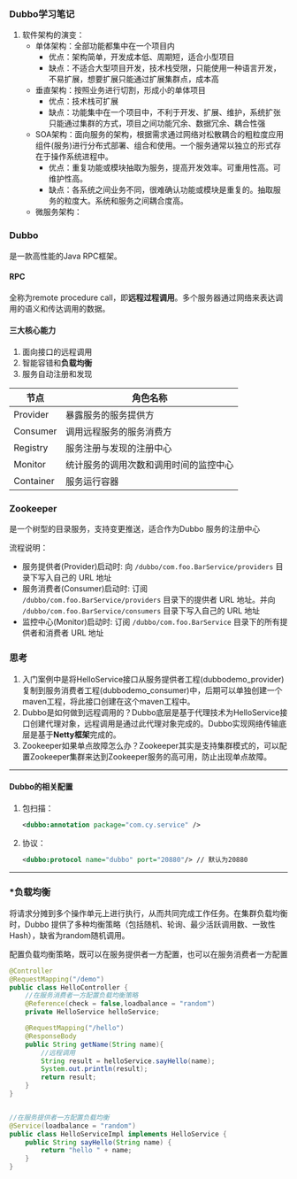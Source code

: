 ### Dubbo学习笔记

1. 软件架构的演变：
   * 单体架构：全部功能都集中在一个项目内
     * 优点：架构简单，开发成本低、周期短，适合小型项目
     * 缺点：不适合大型项目开发，技术栈受限，只能使用一种语言开发，不易扩展，想要扩展只能通过扩展集群点，成本高
   * 垂直架构：按照业务进行切割，形成小的单体项目
     * 优点：技术栈可扩展
     * 缺点：功能集中在一个项目中，不利于开发、扩展、维护，系统扩张只能通过集群的方式，项目之间功能冗余、数据冗余、耦合性强
   * SOA架构：面向服务的架构，根据需求通过网络对松散耦合的粗粒度应用组件(服务)进行分布式部署、组合和使用。一个服务通常以独立的形式存在于操作系统进程中。
     * 优点：重复功能或模块抽取为服务，提高开发效率。可重用性高。可维护性高。
     * 缺点：各系统之间业务不同，很难确认功能或模块是重复的。抽取服务的粒度大。系统和服务之间耦合度高。
   * 微服务架构：

### Dubbo

是一款高性能的Java RPC框架。

#### RPC

全称为remote procedure call，即**远程过程调用**。多个服务器通过网络来表达调用的语义和传达调用的数据。

#### 三大核心能力

1. 面向接口的远程调用
2. 智能容错和**负载均衡**
3. 服务自动注册和发现

| 节点      | 角色名称                               |
| --------- | -------------------------------------- |
| Provider  | 暴露服务的服务提供方                   |
| Consumer  | 调用远程服务的服务消费方               |
| Registry  | 服务注册与发现的注册中心               |
| Monitor   | 统计服务的调用次数和调用时间的监控中心 |
| Container | 服务运行容器                           |

### Zookeeper

是一个树型的目录服务，支持变更推送，适合作为Dubbo 服务的注册中心

流程说明：

- 服务提供者(Provider)启动时: 向 `/dubbo/com.foo.BarService/providers` 目录下写入自己的 URL 地址
- 服务消费者(Consumer)启动时: 订阅 `/dubbo/com.foo.BarService/providers` 目录下的提供者 URL 地址。并向 `/dubbo/com.foo.BarService/consumers` 目录下写入自己的 URL 地址
- 监控中心(Monitor)启动时: 订阅 `/dubbo/com.foo.BarService` 目录下的所有提供者和消费者 URL 地址

### 思考

1. 入门案例中是将HelloService接口从服务提供者工程(dubbodemo_provider)复制到服务消费者工程(dubbodemo_consumer)中，后期可以单独创建一个maven工程，将此接口创建在这个maven工程中。
2. Dubbo是如何做到远程调用的？Dubbo底层是基于代理技术为HelloService接口创建代理对象，远程调用是通过此代理对象完成的。Dubbo实现网络传输底层是基于**Netty框架**完成的。
3. Zookeeper如果单点故障怎么办？Zookeeper其实是支持集群模式的，可以配置Zookeeper集群来达到Zookeeper服务的高可用，防止出现单点故障。

---

#### Dubbo的相关配置

1. 包扫描：

   ```xml
   <dubbo:annotation package="com.cy.service" />
   ```

2. 协议：

   ```xml
   <dubbo:protocol name="dubbo" port="20880"/> // 默认为20880
   ```

---

### *负载均衡

将请求分摊到多个操作单元上进行执行，从而共同完成工作任务。在集群负载均衡时，Dubbo 提供了多种均衡策略（包括随机、轮询、最少活跃调用数、一致性Hash），缺省为random随机调用。

配置负载均衡策略，既可以在服务提供者一方配置，也可以在服务消费者一方配置

```java
@Controller
@RequestMapping("/demo")
public class HelloController {
    //在服务消费者一方配置负载均衡策略
    @Reference(check = false,loadbalance = "random")
    private HelloService helloService;

    @RequestMapping("/hello")
    @ResponseBody
    public String getName(String name){
        //远程调用
        String result = helloService.sayHello(name);
        System.out.println(result);
        return result;
    }
}


//在服务提供者一方配置负载均衡
@Service(loadbalance = "random")
public class HelloServiceImpl implements HelloService {
    public String sayHello(String name) {
        return "hello " + name;
    }
}
```

